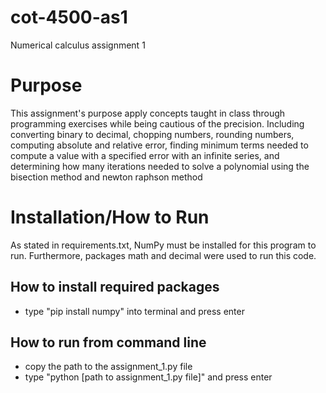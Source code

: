 # cot-4500-as1
Numerical calculus assignment 1

# Purpose
This assignment's purpose apply concepts taught in class through programming exercises while being cautious of the precision.  Including converting binary to decimal, chopping numbers, rounding numbers, computing absolute and relative error, finding minimum terms needed to compute a value with a specified error with an infinite series, and determining how many iterations needed to solve a polynomial using the bisection method and newton raphson method 

# Installation/How to Run
As stated in requirements.txt, NumPy must be installed for this program to run.  Furthermore, packages math and decimal were used to run this code.
## How to install required packages
- type "pip install numpy" into terminal and press enter

## How to run from command line
- copy the path to the assignment_1.py file
- type "python [path to assignment_1.py file]" and press enter